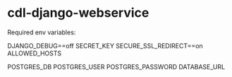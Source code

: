 # cdl-django-webservice

Required env variables:

DJANGO_DEBUG==off
SECRET_KEY
SECURE_SSL_REDIRECT==on
ALLOWED_HOSTS

POSTGRES_DB
POSTGRES_USER
POSTGRES_PASSWORD
DATABASE_URL


